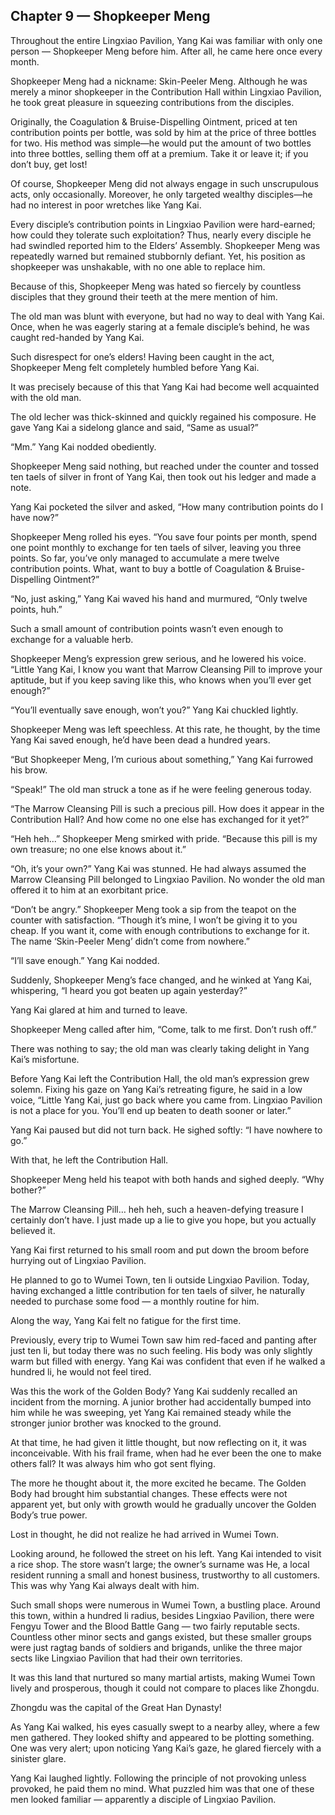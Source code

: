 ## Chapter 9 — Shopkeeper Meng

Throughout the entire Lingxiao Pavilion, Yang Kai was familiar with only one person — Shopkeeper Meng before him. After all, he came here once every month.

Shopkeeper Meng had a nickname: Skin-Peeler Meng. Although he was merely a minor shopkeeper in the Contribution Hall within Lingxiao Pavilion, he took great pleasure in squeezing contributions from the disciples.

Originally, the Coagulation & Bruise-Dispelling Ointment, priced at ten contribution points per bottle, was sold by him at the price of three bottles for two. His method was simple—he would put the amount of two bottles into three bottles, selling them off at a premium. Take it or leave it; if you don’t buy, get lost!

Of course, Shopkeeper Meng did not always engage in such unscrupulous acts, only occasionally. Moreover, he only targeted wealthy disciples—he had no interest in poor wretches like Yang Kai.

Every disciple’s contribution points in Lingxiao Pavilion were hard-earned; how could they tolerate such exploitation? Thus, nearly every disciple he had swindled reported him to the Elders’ Assembly. Shopkeeper Meng was repeatedly warned but remained stubbornly defiant. Yet, his position as shopkeeper was unshakable, with no one able to replace him.

Because of this, Shopkeeper Meng was hated so fiercely by countless disciples that they ground their teeth at the mere mention of him.

The old man was blunt with everyone, but had no way to deal with Yang Kai. Once, when he was eagerly staring at a female disciple’s behind, he was caught red-handed by Yang Kai.

Such disrespect for one’s elders! Having been caught in the act, Shopkeeper Meng felt completely humbled before Yang Kai.

It was precisely because of this that Yang Kai had become well acquainted with the old man.

The old lecher was thick-skinned and quickly regained his composure. He gave Yang Kai a sidelong glance and said, “Same as usual?”

“Mm.” Yang Kai nodded obediently.

Shopkeeper Meng said nothing, but reached under the counter and tossed ten taels of silver in front of Yang Kai, then took out his ledger and made a note.

Yang Kai pocketed the silver and asked, “How many contribution points do I have now?”

Shopkeeper Meng rolled his eyes. “You save four points per month, spend one point monthly to exchange for ten taels of silver, leaving you three points. So far, you’ve only managed to accumulate a mere twelve contribution points. What, want to buy a bottle of Coagulation & Bruise-Dispelling Ointment?”

“No, just asking,” Yang Kai waved his hand and murmured, “Only twelve points, huh.”

Such a small amount of contribution points wasn’t even enough to exchange for a valuable herb.

Shopkeeper Meng’s expression grew serious, and he lowered his voice. “Little Yang Kai, I know you want that Marrow Cleansing Pill to improve your aptitude, but if you keep saving like this, who knows when you’ll ever get enough?”

“You’ll eventually save enough, won’t you?” Yang Kai chuckled lightly.

Shopkeeper Meng was left speechless. At this rate, he thought, by the time Yang Kai saved enough, he’d have been dead a hundred years.

“But Shopkeeper Meng, I’m curious about something,” Yang Kai furrowed his brow.

“Speak!” The old man struck a tone as if he were feeling generous today.

“The Marrow Cleansing Pill is such a precious pill. How does it appear in the Contribution Hall? And how come no one else has exchanged for it yet?”

“Heh heh...” Shopkeeper Meng smirked with pride. “Because this pill is my own treasure; no one else knows about it.”

“Oh, it’s your own?” Yang Kai was stunned. He had always assumed the Marrow Cleansing Pill belonged to Lingxiao Pavilion. No wonder the old man offered it to him at an exorbitant price.

“Don’t be angry.” Shopkeeper Meng took a sip from the teapot on the counter with satisfaction. “Though it’s mine, I won’t be giving it to you cheap. If you want it, come with enough contributions to exchange for it. The name ‘Skin-Peeler Meng’ didn’t come from nowhere.”

“I’ll save enough.” Yang Kai nodded.

Suddenly, Shopkeeper Meng’s face changed, and he winked at Yang Kai, whispering, “I heard you got beaten up again yesterday?”

Yang Kai glared at him and turned to leave.

Shopkeeper Meng called after him, “Come, talk to me first. Don’t rush off.”

There was nothing to say; the old man was clearly taking delight in Yang Kai’s misfortune.

Before Yang Kai left the Contribution Hall, the old man’s expression grew solemn. Fixing his gaze on Yang Kai’s retreating figure, he said in a low voice, “Little Yang Kai, just go back where you came from. Lingxiao Pavilion is not a place for you. You’ll end up beaten to death sooner or later.”

Yang Kai paused but did not turn back. He sighed softly: “I have nowhere to go.”

With that, he left the Contribution Hall.

Shopkeeper Meng held his teapot with both hands and sighed deeply. “Why bother?”

The Marrow Cleansing Pill… heh heh, such a heaven-defying treasure I certainly don’t have. I just made up a lie to give you hope, but you actually believed it.

Yang Kai first returned to his small room and put down the broom before hurrying out of Lingxiao Pavilion.

He planned to go to Wumei Town, ten li outside Lingxiao Pavilion. Today, having exchanged a little contribution for ten taels of silver, he naturally needed to purchase some food — a monthly routine for him.

Along the way, Yang Kai felt no fatigue for the first time.

Previously, every trip to Wumei Town saw him red-faced and panting after just ten li, but today there was no such feeling. His body was only slightly warm but filled with energy. Yang Kai was confident that even if he walked a hundred li, he would not feel tired.

Was this the work of the Golden Body? Yang Kai suddenly recalled an incident from the morning. A junior brother had accidentally bumped into him while he was sweeping, yet Yang Kai remained steady while the stronger junior brother was knocked to the ground.

At that time, he had given it little thought, but now reflecting on it, it was inconceivable. With his frail frame, when had he ever been the one to make others fall? It was always him who got sent flying.

The more he thought about it, the more excited he became. The Golden Body had brought him substantial changes. These effects were not apparent yet, but only with growth would he gradually uncover the Golden Body’s true power.

Lost in thought, he did not realize he had arrived in Wumei Town.

Looking around, he followed the street on his left. Yang Kai intended to visit a rice shop. The store wasn’t large; the owner’s surname was He, a local resident running a small and honest business, trustworthy to all customers. This was why Yang Kai always dealt with him.

Such small shops were numerous in Wumei Town, a bustling place. Around this town, within a hundred li radius, besides Lingxiao Pavilion, there were Fengyu Tower and the Blood Battle Gang — two fairly reputable sects. Countless other minor sects and gangs existed, but these smaller groups were just ragtag bands of soldiers and brigands, unlike the three major sects like Lingxiao Pavilion that had their own territories.

It was this land that nurtured so many martial artists, making Wumei Town lively and prosperous, though it could not compare to places like Zhongdu.

Zhongdu was the capital of the Great Han Dynasty!

As Yang Kai walked, his eyes casually swept to a nearby alley, where a few men gathered. They looked shifty and appeared to be plotting something. One was very alert; upon noticing Yang Kai’s gaze, he glared fiercely with a sinister glare.

Yang Kai laughed lightly. Following the principle of not provoking unless provoked, he paid them no mind. What puzzled him was that one of these men looked familiar — apparently a disciple of Lingxiao Pavilion.